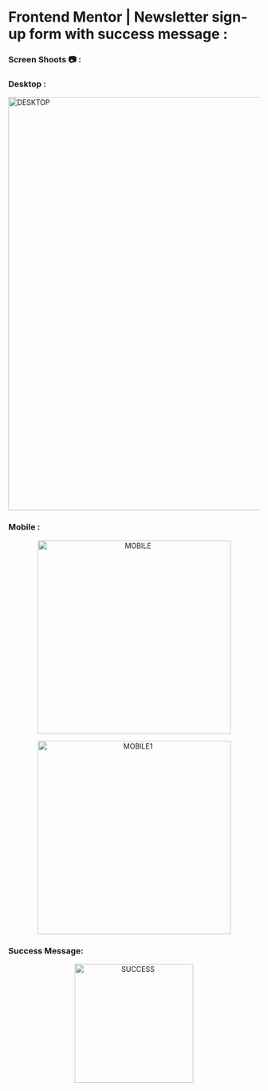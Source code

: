 # Frontend Mentor | Newsletter sign-up form with success message :


### Screen Shoots 📷 :


### Desktop :

<img width="827" alt="DESKTOP" src="https://github.com/moadhamousti/Newsletter_challenge/assets/118165767/4b6bd49e-b420-43d4-a5a4-4317875802b1">

### Mobile :

<p align="center">
  <img width="387" alt="MOBILE" src="https://github.com/moadhamousti/Newsletter_challenge/assets/118165767/73a1dea3-995e-49ae-a2bb-8138955df0c4">
</p>

<p align="center">
  <img width="387" alt="MOBILE1" src="https://github.com/moadhamousti/Newsletter_challenge/assets/118165767/9063c93d-27f8-4448-ba58-430c0c35f339">
</p>


### Success Message:

<p align="center">
  <img width="238" alt="SUCCESS" src="https://github.com/moadhamousti/Newsletter_challenge/assets/118165767/61ba3f7f-b74c-4e72-ad90-b690417827bf">
</p>
